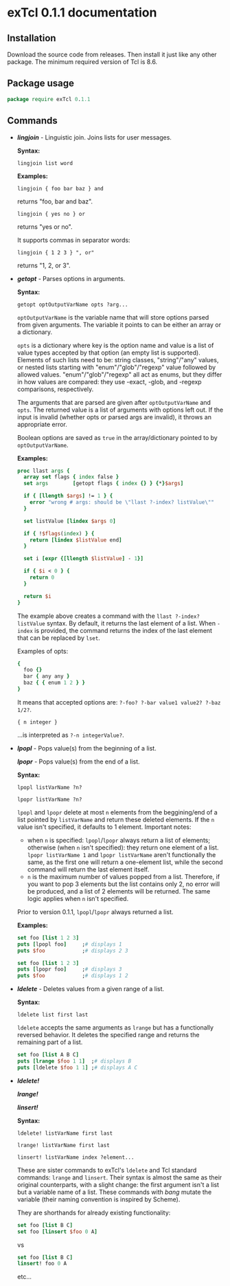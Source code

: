 # exTcl 0.1.1 documentation

## Installation

Download the source code from releases. Then install it just like any other package. The minimum required version of Tcl is 8.6.

## Package usage

```Tcl
package require exTcl 0.1.1
```

## Commands

- ***lingjoin*** - Linguistic join. Joins lists for user messages.

  **Syntax:**

  `lingjoin list word`

  **Examples:**

  `lingjoin { foo bar baz } and`

  returns "foo, bar and baz".

  `lingjoin { yes no } or`

  returns "yes or no".

  It supports commas in separator words:

  `lingjoin { 1 2 3 } ", or"`

  returns "1, 2, or 3".


- ***getopt*** - Parses options in arguments.

  **Syntax:**

  `getopt optOutputVarName opts ?arg...`

  `optOutputVarName` is the variable name that will store options parsed from given arguments. The variable it points to can be either an array or a dictionary.

  `opts` is a dictionary where key is the option name and value is a list of value types accepted by that option (an empty list is supported). Elements of such lists need to be: string classes, "string"/"any" values, or nested lists starting with "enum"/"glob"/"regexp" value followed by allowed values. "enum"/"glob"/"regexp" all act as enums, but they differ in how values are compared: they use -exact, -glob, and -regexp comparisons, respectively.

  The arguments that are parsed are given after `optOutputVarName` and `opts`.
  The returned value is a list of arguments with options left out.
  If the input is invalid (whether opts or parsed args are invalid), it throws an appropriate error.

  Boolean options are saved as `true` in the array/dictionary pointed to by `optOutputVarName`.

  **Examples:**

  ```Tcl
  proc llast args {
    array set flags { index false }
    set args        [getopt flags { index {} } {*}$args]

    if { [llength $args] != 1 } {
      error "wrong # args: should be \"llast ?-index? listValue\""
    }

    set listValue [lindex $args 0]

    if { !$flags(index) } {
      return [lindex $listValue end]
    }

    set i [expr {[llength $listValue] - 1}]

    if { $i < 0 } {
      return 0
    }

    return $i
  }
  ```

  The example above creates a command with the `llast ?-index? listValue` syntax. By default, it returns the last element of a list. When `-index` is provided, the command returns the index of the last element that can be replaced by `lset`.

  Examples of opts:
  ```Tcl
  {
    foo {}
    bar { any any }
    baz { { enum 1 2 } }
  }
  ```

  It means that accepted options are: `?-foo? ?-bar value1 value2? ?-baz 1/2?`.

  `{ n integer }`

  ...is interpreted as `?-n integerValue?`.


- ***lpopl*** - Pops value(s) from the beginning of a list.

  ***lpopr*** - Pops value(s) from the end of a list.

  **Syntax:**

  `lpopl listVarName ?n?`

  `lpopr listVarName ?n?`

  `lpopl` and `lpopr` delete at most `n` elements from the beggining/end of a list pointed by `listVarName` and return these deleted elements. If the `n` value isn't specified, it defaults to 1 element. Important notes:
  - when `n` is specified: `lpopl`/`lpopr` always return a list of elements; otherwise (when `n` isn't specified): they return one element of a list. `lpopr listVarName 1` and `lpopr listVarName` aren't functionally the same, as the first one will return a one-element list, while the second command will return the last element itself.
  - `n` is the maximum number of values popped from a list. Therefore, if you want to pop 3 elements but the list contains only 2, no error will be produced, and a list of 2 elements will be returned. The same logic applies when `n` isn't specified.

  Prior to version 0.1.1, `lpopl`/`lpopr` always returned a list.

  **Examples:**

  ```Tcl
  set foo [list 1 2 3]
  puts [lpopl foo]     ;# displays 1
  puts $foo            ;# displays 2 3
  ```

  ```Tcl
  set foo [list 1 2 3]
  puts [lpopr foo]     ;# displays 3
  puts $foo            ;# displays 1 2
  ```


- ***ldelete*** - Deletes values from a given range of a list.

  **Syntax:**

  `ldelete list first last`

  `ldelete` accepts the same arguments as `lrange` but has a functionally reversed behavior. It deletes the specified range and returns the remaining part of a list.

  ```Tcl
  set foo [list A B C]
  puts [lrange $foo 1 1]  ;# displays B
  puts [ldelete $foo 1 1] ;# displays A C
  ```


- ***ldelete!***

  ***lrange!***

  ***linsert!***

  **Syntax:**

  `ldelete! listVarName first last`

  `lrange! listVarName first last`

  `linsert! listVarName index ?element...`

  These are sister commands to exTcl's `ldelete` and Tcl standard commands: `lrange` and `linsert`. Their syntax is almost the same as their original counterparts, with a slight change: the first argument isn't a list but a variable name of a list. These commands with *bang* mutate the variable (their naming convention is inspired by Scheme).

  They are shorthands for already existing functionality:

  ```Tcl
  set foo [list B C]
  set foo [linsert $foo 0 A]
  ```

  vs

  ```Tcl
  set foo [list B C]
  linsert! foo 0 A
  ```

  etc...
